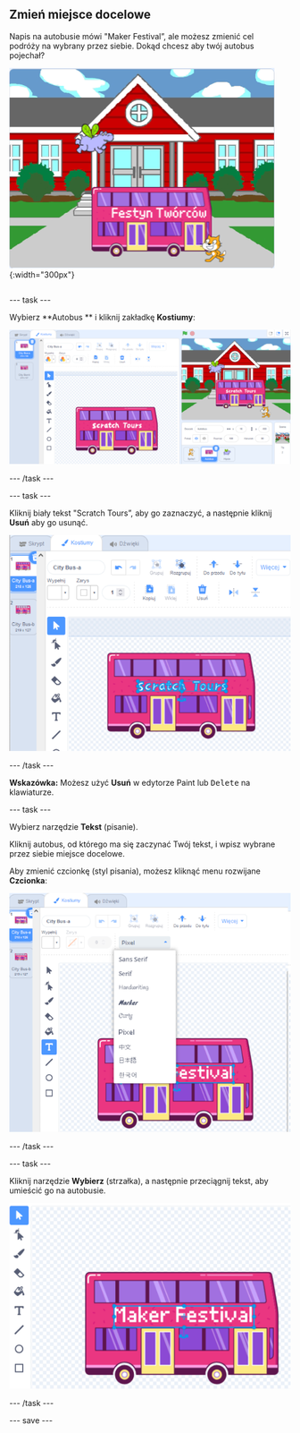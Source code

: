## Zmień miejsce docelowe

<div style="display: flex; flex-wrap: wrap">
<div style="flex-basis: 200px; flex-grow: 1; margin-right: 15px;">
Napis na autobusie mówi "Maker Festival”, ale możesz zmienić cel podróży na wybrany przez siebie. Dokąd chcesz aby twój autobus pojechał?  
</div>
<div>

![Autobus z tekstem "Scratch Tours".](images/maker-bus.png){:width="300px"}

</div>
</div>

--- task ---

Wybierz **Autobus ** i kliknij zakładkę **Kostiumy**:

![Kostium w edytorze Paint.](images/costumes-bus-sprite-highlighted.png)

--- /task ---

--- task ---

Kliknij biały tekst "Scratch Tours”, aby go zaznaczyć, a następnie kliknij **Usuń** aby go usunąć.

![](images/bus-delete-text.png)

--- /task ---

**Wskazówka:** Możesz użyć **Usuń** w edytorze Paint lub <kbd>Delete</kbd> na klawiaturze.

--- task ---

Wybierz narzędzie **Tekst** (pisanie).

Kliknij autobus, od którego ma się zaczynać Twój tekst, i wpisz wybrane przez siebie miejsce docelowe.

Aby zmienić czcionkę (styl pisania), możesz kliknąć menu rozwijane **Czcionka**:

![Menu „Czcionka” wybrane w górnej środkowej części edytora Paint.](images/bus-text-font.png)

--- /task ---

--- task ---

Kliknij narzędzie **Wybierz** (strzałka), a następnie przeciągnij tekst, aby umieścić go na autobusie.

![](images/bus-destination-centered.png)

--- /task ---

--- save ---
